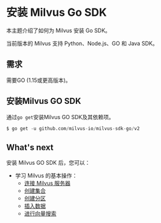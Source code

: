 安装 Milvus Go SDK
================

本主题介绍了如何为 Milvus 安装 Go SDK。

当前版本的 Milvus 支持 Python、Node.js、GO 和 Java SDK。

需求
--

需要GO (1.15或更高版本)。

安装Milvus GO SDK
---------------

通过`go get`安装Milvus GO SDK及其依赖项。

```python
$ go get -u github.com/milvus-io/milvus-sdk-go/v2

```

What's next
-----------

安装 Milvus GO SDK 后，您可以：

* 学习 Milvus 的基本操作：
	+ [连接 Milvus 服务器](manage_connection.md)
	+ [创建集合](create_collection.md)
	+ [创建分区](create_partition.md)
	+ [插入数据](insert_data.md)
	+ [进行向量搜索](search.md)
